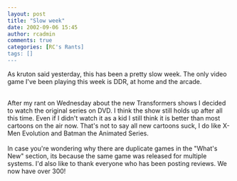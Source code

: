 ```yaml
---
layout: post
title: "Slow week"
date: 2002-09-06 15:45
author: rcadmin
comments: true
categories: [RC's Rants]
tags: []
---
```

As kruton said yesterday, this has been a pretty slow week. The only video game I've been playing this week is DDR, at home and the arcade. 
<br />

<br />
After my rant on Wednesday about the new Transformers shows I decided to watch the original series on DVD. I think the show still holds up after all this time. Even if I didn't watch it as a kid I still think it is better than most cartoons on the air now. That's not to say all new cartoons suck, I do like X-Men Evolution and Batman the Animated Series.
<br />

<br />
In case you're wondering why there are duplicate games in the "What's New" section, its because the same game was released for multiple systems. I'd also like to thank everyone who has been posting reviews. We now have over 300!
